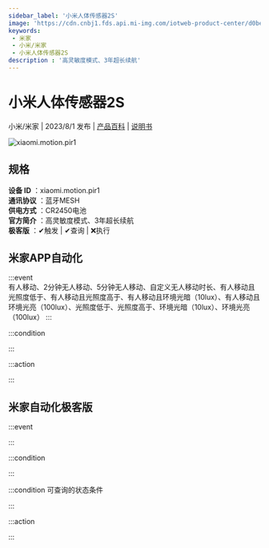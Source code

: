 ```yaml
---
sidebar_label: '小米人体传感器2S'
image: 'https://cdn.cnbj1.fds.api.mi-img.com/iotweb-product-center/d0be98f0495d12eaaf10b726393921fd_1680164909734.png?GalaxyAccessKeyId=AKVGLQWBOVIRQ3XLEW&Expires=9223372036854775807&Signature=D5DqnGYi7ZWjuGsn980JZsZnQt0='
keywords: 
 - 米家
 - 小米/米家
 - 小米人体传感器2S
description : '高灵敏度模式、3年超长续航'
---
```

# 小米人体传感器2S

小米/米家 | 2023/8/1 发布 | [产品百科](https://home.mi.com/webapp/content/baike/product/index.html?model=xiaomi.motion.pir1/) | [说明书](https://home.mi.com/views/introduction.html?model=xiaomi.motion.pir1&region=cn)

![xiaomi.motion.pir1](https://cdn.cnbj1.fds.api.mi-img.com/iotweb-product-center/d0be98f0495d12eaaf10b726393921fd_1680164909734.png?GalaxyAccessKeyId=AKVGLQWBOVIRQ3XLEW&Expires=9223372036854775807&Signature=D5DqnGYi7ZWjuGsn980JZsZnQt0=)

## 规格  
> 
**设备 ID** ：xiaomi.motion.pir1  
**通讯协议** ：蓝牙MESH  
**供电方式** ：CR2450电池  
**官方简介** ：高灵敏度模式、3年超长续航  
**极客版** ：✔触发 | ✔查询 | ❌执行  

## 米家APP自动化  

:::event  
有人移动、2分钟无人移动、5分钟无人移动、自定义无人移动时长、有人移动且光照度低于、有人移动且光照度高于、有人移动且环境光暗（10lux）、有人移动且环境光亮（100lux）、光照度低于、光照度高于、环境光暗（10lux）、环境光亮（100lux）
:::

:::condition  

:::

:::action   

:::

## 米家自动化极客版  

:::event  

:::

:::condition  

:::

:::condition 可查询的状态条件  

:::

:::action  

:::

        
